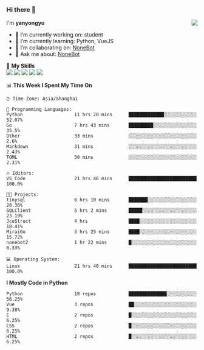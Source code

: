 ### Hi there 👋

<a href="#">
  <img align="right" src="https://github-readme-stats.vercel.app/api?username=yanyongyu&count_private=true&show_icons=true&bg_color=15,f2f7fd,E0EAFC" />
</a>

I'm **yanyongyu**

- 🔭 I’m currently working on: student
- 🌱 I’m currently learning: Python, VueJS
- 👯 I’m collaborating on: [NoneBot](https://github.com/nonebot)
- 💬 Ask me about: [NoneBot](https://github.com/nonebot)

🌟 **My Skills**  
![](https://img.shields.io/badge/-Python-3e74a2?style=flat-square&logo=Python&logoColor=fff)
![](https://img.shields.io/badge/-Vue-4fc08d?style=flat-square&logo=Vue.js&logoColor=fff)
![](https://img.shields.io/badge/-Node.js-339933?style=flat-square&logo=Node.js&logoColor=fff)
![](https://img.shields.io/badge/-Docker-2496ED?style=flat-square&logo=Docker&logoColor=fff)
![](https://img.shields.io/badge/-Linux-000000?style=flat-square&logo=Linux&logoColor=fff)

<!--START_SECTION:waka-->
📊 **This Week I Spent My Time On** 

```text
⌚︎ Time Zone: Asia/Shanghai

💬 Programming Languages: 
Python                   11 hrs 20 mins      █████████████░░░░░░░░░░░░   52.07% 
Go                       7 hrs 43 mins       █████████░░░░░░░░░░░░░░░░   35.5% 
Other                    33 mins             ░░░░░░░░░░░░░░░░░░░░░░░░░   2.6% 
Markdown                 31 mins             ░░░░░░░░░░░░░░░░░░░░░░░░░   2.43% 
TOML                     30 mins             ░░░░░░░░░░░░░░░░░░░░░░░░░   2.31%

🔥 Editors: 
VS Code                  21 hrs 46 mins      █████████████████████████   100.0%

🐱‍💻 Projects: 
tinysql                  6 hrs 10 mins       ███████░░░░░░░░░░░░░░░░░░   28.36% 
SQLClient                5 hrs 2 mins        █████░░░░░░░░░░░░░░░░░░░░   23.19% 
JceStruct                4 hrs               ████░░░░░░░░░░░░░░░░░░░░░   18.41% 
MiraiGo                  3 hrs 25 mins       ████░░░░░░░░░░░░░░░░░░░░░   15.72% 
nonebot2                 1 hr 22 mins        █░░░░░░░░░░░░░░░░░░░░░░░░   6.33%

💻 Operating System: 
Linux                    21 hrs 46 mins      █████████████████████████   100.0%

```

**I Mostly Code in Python** 

```text
Python                   18 repos            ██████████████░░░░░░░░░░░   56.25% 
Vue                      3 repos             ██░░░░░░░░░░░░░░░░░░░░░░░   9.38% 
C                        2 repos             █░░░░░░░░░░░░░░░░░░░░░░░░   6.25% 
CSS                      2 repos             █░░░░░░░░░░░░░░░░░░░░░░░░   6.25% 
HTML                     2 repos             █░░░░░░░░░░░░░░░░░░░░░░░░   6.25%

```



<!--END_SECTION:waka-->
